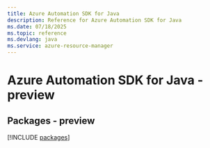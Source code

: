```yaml
---
title: Azure Automation SDK for Java
description: Reference for Azure Automation SDK for Java
ms.date: 07/18/2025
ms.topic: reference
ms.devlang: java
ms.service: azure-resource-manager
---
```

# Azure Automation SDK for Java - preview
## Packages - preview
[!INCLUDE [packages](automation-index.md)]